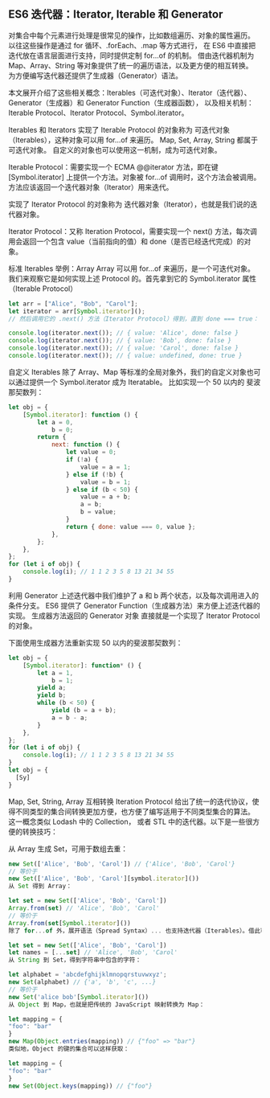 <!--
 * @Author: zhangyu
 * @Email: zhangdulin@outlook.com
 * @Date: 2021-09-10 16:02:51
 * @LastEditors: zhangyu
 * @LastEditTime: 2021-09-13 14:14:08
 * @Description:
-->

## ES6 迭代器：Iterator, Iterable 和 Generator

对集合中每个元素进行处理是很常见的操作，比如数组遍历、对象的属性遍历。 以往这些操作是通过 for 循环、.forEach、.map 等方式进行， 在 ES6 中直接把迭代放在语言层面进行支持，同时提供定制 for...of 的机制。 借由迭代器机制为 Map、Array、String 等对象提供了统一的遍历语法，以及更方便的相互转换。 为方便编写迭代器还提供了生成器（Generator）语法。

本文展开介绍了这些相关概念：Iterables（可迭代对象）、Iterator（迭代器）、 Generator（生成器）和 Generator Function（生成器函数）， 以及相关机制：Iterable Protocol、Iterator Protocol、Symbol.iterator。

Iterables 和 Iterators
实现了 Iterable Protocol 的对象称为 可迭代对象（Iterables），这种对象可以用 for...of 来遍历。 Map, Set, Array, String 都属于可迭代对象。 自定义的对象也可以使用这一机制，成为可迭代对象。

Iterable Protocol：需要实现一个 ECMA @@iterator 方法，即在键 [Symbol.iterator] 上提供一个方法。对象被 for...of 调用时，这个方法会被调用。方法应该返回一个迭代器对象（Iterator）用来迭代。

实现了 Iterator Protocol 的对象称为 迭代器对象（Iterator），也就是我们说的迭代器对象。

Iterator Protocol：又称 Iteration Protocol，需要实现一个 next() 方法，每次调用会返回一个包含 value（当前指向的值）和 done（是否已经迭代完成）的对象。

标准 Iterables 举例：Array
Array 可以用 for...of 来遍历，是一个可迭代对象。 我们来观察它是如何实现上述 Protocol 的。首先拿到它的 Symbol.iterator 属性（Iterable Protocol）

```js
let arr = ["Alice", "Bob", "Carol"];
let iterator = arr[Symbol.iterator]();
// 然后调用它的 .next() 方法（Iterator Protocol）得到，直到 done === true：

console.log(iterator.next()); // { value: 'Alice', done: false }
console.log(iterator.next()); // { value: 'Bob', done: false }
console.log(iterator.next()); // { value: 'Carol', done: false }
console.log(iterator.next()); // { value: undefined, done: true }
```

自定义 Iterables
除了 Array、Map 等标准的全局对象外，我们的自定义对象也可以通过提供一个 Symbol.iterator 成为 Iteratable。 比如实现一个 50 以内的 斐波那契数列：

```js
let obj = {
	[Symbol.iterator]: function () {
		let a = 0,
			b = 0;
		return {
			next: function () {
				let value = 0;
				if (!a) {
					value = a = 1;
				} else if (!b) {
					value = b = 1;
				} else if (b < 50) {
					value = a + b;
					a = b;
					b = value;
				}
				return { done: value === 0, value };
			},
		};
	},
};
for (let i of obj) {
	console.log(i); // 1 1 2 3 5 8 13 21 34 55
}
```

利用 Generator
上述迭代器中我们维护了 a 和 b 两个状态，以及每次调用进入的条件分支。 ES6 提供了 Generator Function（生成器方法）来方便上述迭代器的实现。 生成器方法返回的 Generator 对象 直接就是一个实现了 Iterator Protocol 的对象。

下面使用生成器方法重新实现 50 以内的斐波那契数列：

```js
let obj = {
	[Symbol.iterator]: function* () {
		let a = 1,
			b = 1;
		yield a;
		yield b;
		while (b < 50) {
			yield (b = a + b);
			a = b - a;
		}
	},
};
for (let i of obj) {
	console.log(i); // 1 1 2 3 5 8 13 21 34 55
}
let obj = {
  [Sy]
}
```

Map, Set, String, Array 互相转换
Iteration Protocol 给出了统一的迭代协议，使得不同类型的集合间转换更加方便，也方便了编写适用于不同类型集合的算法。 这一概念类似 Lodash 中的 Collection， 或者 STL 中的迭代器。以下是一些很方便的转换技巧：

从 Array 生成 Set，可用于数组去重：

```js
new Set(['Alice', 'Bob', 'Carol']) // {'Alice', 'Bob', 'Carol'}
// 等价于
new Set(['Alice', 'Bob', 'Carol'][symbol.iterator]())
从 Set 得到 Array：

let set = new Set(['Alice', 'Bob', 'Carol'])
Array.from(set) // 'Alice', 'Bob', 'Carol'
// 等价于
Array.from(set[Symbol.iterator]())
除了 for...of 外，展开语法（Spread Syntax）... 也支持迭代器（Iterables）。借此可以简写作：

let set = new Set(['Alice', 'Bob', 'Carol'])
let names = [...set] // 'Alice', 'Bob', 'Carol'
从 String 到 Set，得到字符串中包含的字符：

let alphabet = 'abcdefghijklmnopqrstuvwxyz';
new Set(alphabet) // {'a', 'b', 'c', ...}
// 等价于
new Set('alice bob'[Symbol.iterator]())
从 Object 到 Map，也就是把传统的 JavaScript 映射转换为 Map：

let mapping = {
"foo": "bar"
}
new Map(Object.entries(mapping)) // {"foo" => "bar"}
类似地，Object 的键的集合可以这样获取：

let mapping = {
"foo": "bar"
}
new Set(Object.keys(mapping)) // {"foo"}
```

<Gitalk />
